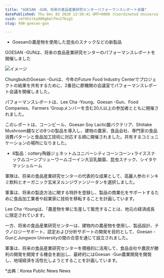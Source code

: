 ```yaml
---
title: "GOESAN -GUN、将来の食品産業研究センターパフォーマンスレポート会議"
datePublished: Thu Dec 03 2020 13:50:41 GMT+0000 (Coordinated Universal Time)
cuid: cm745slky000g0alfhx27big1
slug: 498-goesan-gun

---
```



- Goesanの農産物を使用した昆虫のスナックなどの新製品

GOESAN -GUNは、将来の食品産業研究センターのパフォーマンスレポートを開催しました

![イメージ](https://cdn.hashnode.com/res/hashnode/image/upload/v1739500681400/4d31bd87-18ed-40bc-bab7-dd4571ae28e5.jpeg)

ChungbukのGoesan -Gunは、今年のFuture Food Industry Centerでプロジェクトの結果を共有するために、2番目に郡機関の会議室でパフォーマンスレポート会議を開催しました。

パフォーマンスレポートは、Lee Cha -Young、Goesan -Gun、Food Companies、Farmers 'Groupメンバーを含む20人以上の参加者とともに開催されました。

このレポートは、コーンビール、Goesan Soy Lactic酸バクテリア、Shiitake Mushroom麺などの8つの製品を導入し、建物の農家、食品会社、専門家の食品消費パターンと食品加工技術に対応する順に開催されました。共有するコミュニケーションの場所になりました。

* 8製品：cottery陶器ジェネット△ユニバーシティコーンコーン+ライススナック△コーンブリューワー△ゴーイン大豆乳酸菌、昆虫スナック、シイタケマッシュルーム

軍隊は、将来の食品産業研究センターの代表的な成果として、高麗人参のドンキミ飲料とオーガニック玄米ヌルンジヴァンジータンを選択しました。

軍事は、将来の製造方法に関する特許を登録し、製品の商業化をサポートするために食品加工業者や起業家に技術を移転することを計画しています。

Lee Cha -Youngは、「農産物を単に生産して販売することは、地元の経済成長に限定されています。

一方、将来の食品産業研究センターは、建物内の農産物を使用し、製品設計、テクノロジーサポート、認定および分析サポートの開発を目的として、Goesan -GunとJungwon Universityの間の合意を通じて設立されました。

軍事は、将来の食品産業研究センターを積極的に活用して、食品会社や農民が勝利の開発を開発する機会を創出し、最終的にはGoesan -Gun農業開発を開発し、地域経済を活性化しようとすることを計画しています。

*出典：Korea Public News News